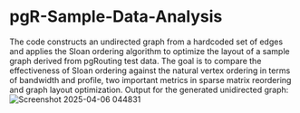 # pgR-Sample-Data-Analysis
The code constructs an undirected graph from a hardcoded set of edges and applies the Sloan ordering algorithm to optimize the layout of a sample graph derived from pgRouting test data.
The goal is to compare the effectiveness of Sloan ordering against the natural vertex ordering in terms of bandwidth and profile, two important metrics in sparse matrix reordering and graph layout optimization.
Output for the generated unidirected graph:
![Screenshot 2025-04-06 044831](https://github.com/user-attachments/assets/9633af07-51d9-430e-90e9-b950e292b073)
